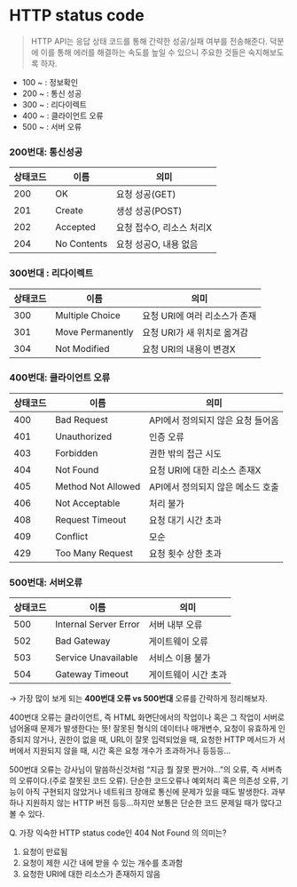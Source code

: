 # HTTP status code

> HTTP API는 응답 상태 코드를 통해 간략한 성공/실패 여부를 전송해준다. 덕분에 이를 통해 에러를 해결하는 속도를 높일 수 있으니 주요한 것들은 숙지해보도록 하자.
> 

- 100 ~ : 정보확인
- 200 ~ : 통신 성공
- 300 ~ : 리다이렉트
- 400 ~ : 클라이언트 오류
- 500 ~ : 서버 오류

### 200번대: 통신성공

| 상태코드 | 이름 | 의미 |
| --- | --- | --- |
| 200 | OK | 요청 성공(GET) |
| 201 | Create | 생성 성공(POST) |
| 202 | Accepted | 요청 접수O, 리소스 처리X |
| 204 | No Contents | 요청 성공O, 내용 없음 |

### 300번대 : 리다이렉트

| 상태코드 | 이름 | 의미 |
| --- | --- | --- |
| 300 | Multiple Choice | 요청 URI에 여러 리소스가 존재 |
| 301 | Move Permanently | 요청 URI가 새 위치로 옮겨감 |
| 304 | Not Modified | 요청 URI의 내용이 변경X |

### 400번대: 클라이언트 오류

| 상태코드 | 이름 | 의미 |
| --- | --- | --- |
| 400 | Bad Request | API에서 정의되지 않은 요청 들어옴 |
| 401 | Unauthorized | 인증 오류 |
| 403 | Forbidden | 권한 밖의 접근 시도 |
| 404 | Not Found | 요청 URI에 대한 리소스 존재X |
| 405 | Method Not Allowed | API에서 정의되지 않은 메소드 호출 |
| 406 | Not Acceptable | 처리 불가 |
| 408 | Request Timeout | 요청 대기 시간 초과 |
| 409 | Conflict | 모순 |
| 429 | Too Many Request | 요청 횟수 상한 초과 |

### 500번대: 서버오류

| 상태코드 | 이름 | 의미 |
| --- | --- | --- |
| 500 | Internal Server Error | 서버 내부 오류 |
| 502 | Bad Gateway | 게이트웨이 오류 |
| 503 | Service Unavailable | 서비스 이용 불가 |
| 504 | Gateway Timeout | 게이트웨이 시간 초과 |

→ 가장 많이 보게 되는 **400번대 오류 vs 500번대** 오류를 간략하게 정리해보자.

400번대 오류는 클라이언트, 즉  HTML 화면단에서의 작업이나 혹은 그 작업이 서버로 넘어올때 문제가 발생한다는 뜻! 잘못된 형식의 데이터나 매개변수, 요청이 유효하게 인증되지 않거나, 권한이 없을 때, URL이 잘못 입력되었을 때, 요청한 HTTP 메서드가 서버에서 지원되지 않을 때, 시간 혹은 요청 개수가 초과하거나 등등등…

500번대 오류는 강사님이 말씀하신것처럼 “지금 뭘 잘못 짠거야…”의 오류, 즉 서버측의 오류이다.(주로 잘못된 코드 오류). 단순한 코드오류나 예외처리 혹은 의존성 오류, 기능이 아직 구현되지 않았거나 네트워크 장애로 통신에 문제가 있을 때도 발생한다. 과부하나 지원하지 않는 HTTP 버전 등등…하지만 보통은 단순한 코드 문제일 때가 많다고 볼 수 있다. 

Q. 가장 익숙한 HTTP status code인 404 Not Found 의 의미는?

1. 요청이 만료됨
2. 요청이 제한 시간 내에 받을 수 있는 개수를 초과함
3. 요청한 URI에 대한 리소스가 존재하지 않음